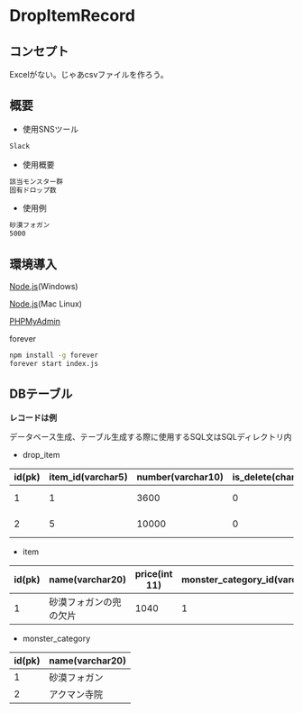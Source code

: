 # DropItemRecord

## コンセプト
Excelがない。じゃあcsvファイルを作ろう。

## 概要
* 使用SNSツール
```bash
Slack
```

* 使用概要
```bash
該当モンスター群
固有ドロップ数
```

* 使用例
```bash
砂漠フォガン
5000
```

## 環境導入
[Node.js](https://nodejs.org/en/)(Windows)

[Node.js](https://github.com/hokaccha/nodebrew)(Mac Linux)

[PHPMyAdmin](https://www.phpmyadmin.net/)

forever
```cmd
npm install -g forever
forever start index.js
```

## DBテーブル

__レコードは例__

  データベース生成、テーブル生成する際に使用するSQL文はSQLディレクトリ内

* drop_item

|id(pk)  |item_id(varchar5)  |number(varchar10)  |is_delete(char1) |date(date)  |
|---|---|---|---|---|
|1  |1  |3600  |0|2018-07-01  |---|
|2  |5  |10000  |0|2018-07-05  |---|

* item

|id(pk)  |name(varchar20)  |price(int 11)  |monster_category_id(varchar10)  |
|---|---|---|---|
|1  |砂漠フォガンの兜の欠片  |1040  |1  |


* monster_category

|id(pk)  |name(varchar20)  |
|---|---|
|1  |砂漠フォガン  |
|2  |アクマン寺院  |
